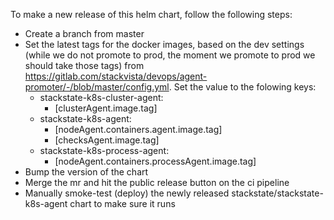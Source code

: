To make a new release of this helm chart, follow the following steps:


- Create a branch from master
- Set the latest tags for the docker images, based on the dev settings (while we do not promote to prod, the moment we promote to prod we should take those tags) from https://gitlab.com/stackvista/devops/agent-promoter/-/blob/master/config.yml. Set the value to the folowing keys:
  * stackstate-k8s-cluster-agent:
    * [clusterAgent.image.tag]
  * stackstate-k8s-agent:
    * [nodeAgent.containers.agent.image.tag]
    * [checksAgent.image.tag]
  * stackstate-k8s-process-agent:
    * [nodeAgent.containers.processAgent.image.tag]
- Bump the version of the chart
- Merge the mr and hit the public release button on the ci pipeline
- Manually smoke-test (deploy) the newly released stackstate/stackstate-k8s-agent chart to make sure it runs
